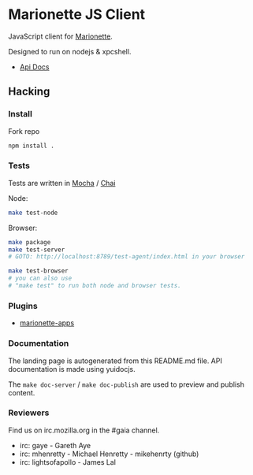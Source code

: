 # Marionette JS Client

JavaScript client for
[Marionette](https://developer.mozilla.org/en-US/docs/Marionette).

Designed to run on nodejs & xpcshell.

- [Api Docs](http://lightsofapollo.github.com/marionette_js_client/api-docs/)

## Hacking

### Install

Fork repo

``` sh
npm install .
```

### Tests

Tests are written in [Mocha](https://github.com/visionmedia/mocha) / [Chai](http://chaijs.com/)


Node:

``` sh
make test-node
```

Browser:

``` sh
make package
make test-server
# GOTO: http://localhost:8789/test-agent/index.html in your browser

make test-browser
# you can also use
# "make test" to run both node and browser tests.
```

### Plugins

- [marionette-apps](https://github.com/mozilla-b2g/marionette-apps)

### Documentation

The landing page is autogenerated from this README.md file.
API documentation is made using yuidocjs. 

The `make doc-server` / `make doc-publish` are used to preview and publish content.

### Reviewers

Find us on irc.mozilla.org in the #gaia channel.

  - irc: gaye - Gareth Aye
  - irc: mhenretty - Michael Henretty - mikehenrty (github)
  - irc: lightsofapollo - James Lal
